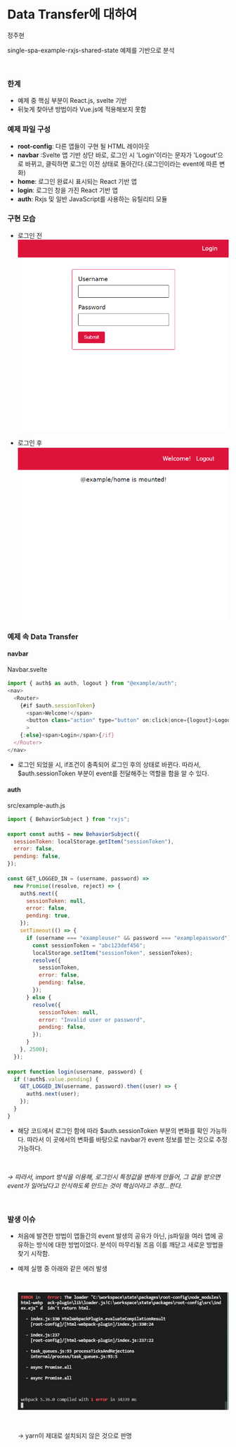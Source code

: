 # Data Transfer에 대하여

정주현

single-spa-example-rxjs-shared-state 예제를 기반으로 분석

<br>

### 한계

- 예제 중 핵심 부분이 React.js, svelte 기반
- 뒤늦게 찾아낸 방법이라 Vue.js에 적용해보지 못함

### 예제 파일 구성

- **root-config**: 다른 앱들이 구현 될 HTML 레이아웃
- **navbar** :Svelte 앱 기반 상단 바로, 로그인 시 'Login'이라는 문자가 'Logout'으로 바뀌고, 클릭하면 로그인 이전 상태로 돌아간다.(로그인이라는 event에 따른 변화)
- **home**: 로그인 완료시 표시되는 React 기반 앱
- **login**: 로그인 창을 가진 React 기반 앱
- **auth**: Rxjs 및 일반 JavaScript를 사용하는 유틸리티 모듈

### 구현 모습

- 로그인 전
  ![Alt text](beforelogin.png)

- 로그인 후
  ![Alt text](afterlogin.png)

### 예제 속 Data Transfer

#### navbar

Navbar.svelte

```javascript
import { auth$ as auth, logout } from "@example/auth";
<nav>
  <Router>
    {#if $auth.sessionToken}
      <span>Welcome!</span>
      <button class="action" type="button" on:click|once={logout}>Logout</button
      >
    {:else}<span>Login</span>{/if}
  </Router>
</nav>
```

- 로그인 되었을 시, if조건이 충족되어 로그인 후의 상태로 바뀐다. 따라서, $auth.sessionToken 부분이 event를 전달해주는 역할을 함을 알 수 있다.

#### auth

src/example-auth.js

```javascript
import { BehaviorSubject } from "rxjs";

export const auth$ = new BehaviorSubject({
  sessionToken: localStorage.getItem("sessionToken"),
  error: false,
  pending: false,
});

const GET_LOGGED_IN = (username, password) =>
  new Promise((resolve, reject) => {
    auth$.next({
      sessionToken: null,
      error: false,
      pending: true,
    });
    setTimeout(() => {
      if (username === "exampleuser" && password === "examplepassword") {
        const sessionToken = "abc123def456";
        localStorage.setItem("sessionToken", sessionToken);
        resolve({
          sessionToken,
          error: false,
          pending: false,
        });
      } else {
        resolve({
          sessionToken: null,
          error: "Invalid user or password",
          pending: false,
        });
      }
    }, 2500);
  });

export function login(username, password) {
  if (!auth$.value.pending) {
    GET_LOGGED_IN(username, password).then((user) => {
      auth$.next(user);
    });
  }
}
```

- 해당 코드에서 로그인 함에 따라 $auth.sessionToken 부분의 변화를 확인 가능하다. 따라서 이 곳에서의 변화를 바탕으로 navbar가 event 정보를 받는 것으로 추정 가능하다.

<br>

_→ 따라서, import 방식을 이용해, 로그인시 특정값을 변하게 만들어, 그 값을 받으면 event가 일어났다고 인식하도록 만드는 것이 핵심이라고 추정...한다._

<br>

### 발생 이슈

- 처음에 발견한 방법이 앱들간의 event 발생의 공유가 아닌, js파일을 여러 앱에 공유하는 방식에 대한 방법이었다. 분석이 마무리될 즈음 이를 깨닫고 새로운 방법을 찾기 시작함.

- 예제 실행 중 아래와 같은 에러 발생

  <br>
  
  ![Alt text](error.jpg)
  
  <br>
  
  → yarn이 제대로 설치되지 않은 것으로 판명
